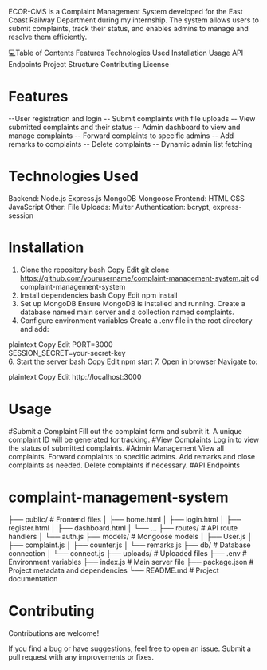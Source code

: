 ECOR-CMS is a Complaint Management System developed for the East Coast Railway Department during my internship. The system allows users to submit complaints, track their status, and enables admins to manage and resolve them efficiently.

💻Table of Contents
Features
Technologies Used
Installation
Usage
API Endpoints
Project Structure
Contributing
License

# Features
--User registration and login
-- Submit complaints with file uploads
-- View submitted complaints and their status
-- Admin dashboard to view and manage complaints
-- Forward complaints to specific admins
-- Add remarks to complaints
-- Delete complaints
-- Dynamic admin list fetching

 # Technologies Used
Backend:
Node.js
Express.js
MongoDB
Mongoose
Frontend:
HTML
CSS
JavaScript
Other:
File Uploads: Multer
Authentication: bcrypt, express-session

# Installation
1. Clone the repository
bash
Copy
Edit
git clone https://github.com/yourusername/complaint-management-system.git
cd complaint-management-system
2. Install dependencies
bash
Copy
Edit
npm install
3. Set up MongoDB
Ensure MongoDB is installed and running.
Create a database named main server and a collection named complaints.
4. Configure environment variables
Create a .env file in the root directory and add:

plaintext
Copy
Edit
PORT=3000  
SESSION_SECRET=your-secret-key  
6. Start the server
bash
Copy
Edit
npm start
7. Open in browser
Navigate to:

plaintext
Copy
Edit
http://localhost:3000

 # Usage
 #Submit a Complaint
Fill out the complaint form and submit it.
A unique complaint ID will be generated for tracking.
#View Complaints
Log in to view the status of submitted complaints.
#Admin Management
View all complaints.
Forward complaints to specific admins.
Add remarks and close complaints as needed.
Delete complaints if necessary.
#API Endpoints

# complaint-management-system
├── public/                  # Frontend files
│   ├── home.html
│   ├── login.html
│   ├── register.html
│   ├── dashboard.html
│   └── ...
├── routes/                  # API route handlers
│   └── auth.js
├── models/                  # Mongoose models
│   ├── User.js
│   ├── complaint.js
│   ├── counter.js
│   └── remarks.js
├── db/                      # Database connection
│   └── connect.js
├── uploads/                 # Uploaded files
├── .env                     # Environment variables
├── index.js                 # Main server file
├── package.json             # Project metadata and dependencies
└── README.md                # Project documentation
# Contributing
Contributions are welcome!

If you find a bug or have suggestions, feel free to open an issue.
Submit a pull request with any improvements or fixes.






